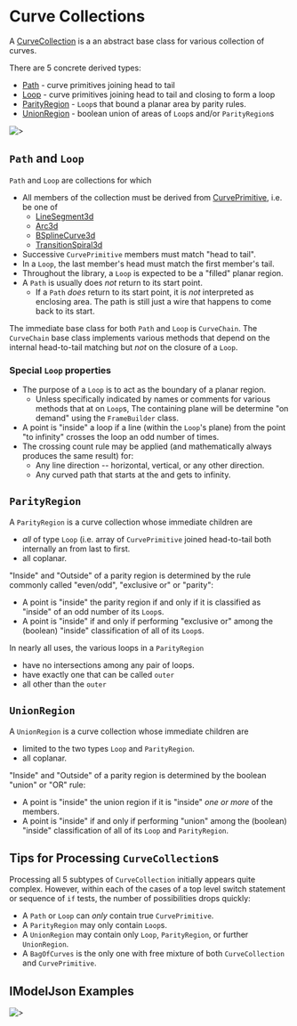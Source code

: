 # Curve Collections

A [CurveCollection]($core-geometry) is a an abstract base class for various collection of curves.

There are 5 concrete derived types:

- [Path]($core-geometry) - curve primitives joining head to tail
- [Loop]($core-geometry) - curve primitives joining head to tail and closing to form a loop
- [ParityRegion]($core-geometry) - `Loop`s that bound a planar area by parity rules.
- [UnionRegion]($core-geometry) - boolean union of areas of `Loop`s and/or `ParityRegion`s

![>](./figs/CurveCollections/CurveCollectionClasses.png)

## `Path` and `Loop`

`Path` and `Loop` are collections for which

- All members of the collection must be derived from [CurvePrimitive]($core-geometry), i.e. be one of
  - [LineSegment3d]($core-geometry)
  - [Arc3d]($core-geometry)
  - [BSplineCurve3d]($core-geometry)
  - [TransitionSpiral3d]($core-geometry)
- Successive `CurvePrimitive` members must match "head to tail".
- In a `Loop`, the last member's head must match the first member's tail.
- Throughout the library, a `Loop` is expected to be a "filled" planar region.
- A `Path` is usually does _not_ return to its start point.
  - If a `Path` _does_ return to its start point, it is _not_ interpreted as enclosing area. The path is still just a wire that happens to come back to its start.

The immediate base class for both `Path` and `Loop` is `CurveChain`. The `CurveChain` base class implements various methods that depend on the internal head-to-tail matching but _not_ on the closure of a `Loop`.

### Special `Loop` properties

- The purpose of a `Loop` is to act as the boundary of a planar region.
  - Unless specifically indicated by names or comments for various methods that at on `Loop`s, The containing plane will be determine "on demand" using the `FrameBuilder` class.
- A point is "inside" a loop if a line (within the `Loop`'s plane) from the point "to infinity" crosses the loop an odd number of times.
- The crossing count rule may be applied (and mathematically always produces the same result) for:
  - Any line direction -- horizontal, vertical, or any other direction.
  - Any curved path that starts at the and gets to infinity.

## `ParityRegion`

A `ParityRegion` is a curve collection whose immediate children are

- _all_ of type `Loop` (i.e. array of `CurvePrimitive` joined head-to-tail both internally an from last to first.
- all coplanar.

"Inside" and "Outside" of a parity region is determined by the rule commonly called "even/odd", "exclusive or" or "parity":

- A point is "inside" the parity region if and only if it is classified as "inside" of an odd number of its `Loop`s.
- A point is "inside" if and only if performing "exclusive or" among the (boolean) "inside" classification of all of its `Loop`s.

In nearly all uses, the various loops in a `ParityRegion`

- have no intersections among any pair of loops.
- have exactly one that can be called `outer`
- all other than the `outer`

## `UnionRegion`

A `UnionRegion` is a curve collection whose immediate children are

- limited to the two types `Loop` and `ParityRegion`.
- all coplanar.

"Inside" and "Outside" of a parity region is determined by the boolean "union" or "OR" rule:

- A point is "inside" the union region if it is "inside" _one or more_ of the members.
- A point is "inside" if and only if performing "union" among the (boolean) "inside" classification of all of its `Loop` and `ParityRegion`.

## Tips for Processing `CurveCollection`s

Processing all 5 subtypes of `CurveCollection` initially appears quite complex. However, within each of the cases of a top level switch statement or sequence of `if` tests, the number of possibilities drops quickly:

- A `Path` or `Loop` can _only_ contain true `CurvePrimitive`.
- A `ParityRegion` may only contain `Loop`s.
- A `UnionRegion` may contain only `Loop`, `ParityRegion`, or further `UnionRegion`.
- A `BagOfCurves` is the only one with free mixture of both `CurveCollection` and `CurvePrimitive`.

## IModelJson Examples

![>](./figs/CurveCollections/LoopWith4Primitives.png)
